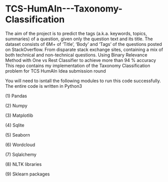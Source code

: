 # TCS-HumAIn---Taxonomy-Classification

The aim of the project is to predict the tags (a.k.a. keywords, topics, summaries) of a question, given only the question text and its title. The dataset consists of 6M+ of ‘Title’, ‘Body’ and ‘Tags’ of the questions posted on StackOverflow. From disparate stack exchange sites, containing a mix of both technical and non-technical questions. Using Binary Relevance Method with One vs Rest Classifier to achieve more than 94 % accuracy
This repo contains my implementation of the Taxonomy Classification problem for TCS HumAIn Idea submission round

You will need to isntall the following modules to run this code successfully. The entire code is written in Python3


(1) Pandas

(2) Numpy

(3) Matplotlib

(4) Sqlite

(5) Seaborn

(6) Wordcloud

(7) Sqlalchemy

(8) NLTK libraries

(9) Sklearn packages
